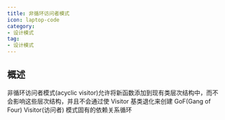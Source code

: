 ```yaml
---
title: 非循环访问者模式
icon: laptop-code
category:
- 设计模式
tag:
- 设计模式
---
```


## 概述

非循环访问者模式(acyclic visitor)允许将新函数添加到现有类层次结构中，而不会影响这些层次结构，并且不会通过使 Visitor 基类退化来创建 GoF(Gang
of Four) Visitor(访问者) 模式固有的依赖关系循环